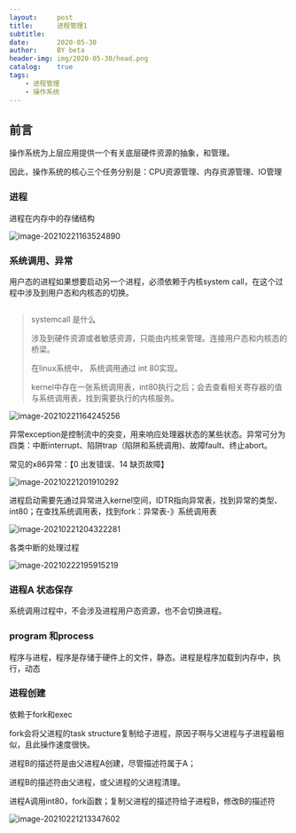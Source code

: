 ```yaml
---
layout:     post
title:      进程管理1
subtitle:   
date:       2020-05-30
author:     BY beta
header-img: img/2020-05-30/head.png
catalog:    true
tags:
    - 进程管理
    - 操作系统
---
```


## 前言

操作系统为上层应用提供一个有关底层硬件资源的抽象，和管理。

因此，操作系统的核心三个任务分别是：CPU资源管理、内存资源管理、IO管理

### 进程

进程在内存中的存储结构

![image-20210221163524890](https://i.loli.net/2021/02/21/MP2pv1wLdEUY6ta.png)

### 系统调用、异常

用户态的进程如果想要启动另一个进程，必须依赖于内核system call，在这个过程中涉及到用户态和内核态的切换。

```

```



> systemcall 是什么
>
> 涉及到硬件资源或者敏感资源，只能由内核来管理。连接用户态和内核态的桥梁。
>
> 在linux系统中， 系统调用通过 int 80实现。
>
> kernel中存在一张系统调用表，int80执行之后；会去查看相关寄存器的值与系统调用表，找到需要执行的内核服务。



![image-20210221164245256](https://i.loli.net/2021/02/21/DvpBmqfgXVSrTPh.png)

异常exception是控制流中的突变，用来响应处理器状态的某些状态。异常可分为四类：中断interrupt、陷阱trap（陷阱和系统调用)、故障fault、终止abort。

常见的x86异常：【0 出发错误、14 缺页故障】

![image-20210221201910292](https://i.loli.net/2021/02/21/XPD5W68dQk9NIqo.png)

进程启动需要先通过异常进入kernel空间，IDTR指向异常表，找到异常的类型、int80；在查找系统调用表，找到fork：异常表-》系统调用表

![image-20210221204322281](https://i.loli.net/2021/02/21/lQUGzMZPukw4eE8.png)



各类中断的处理过程

![image-20210222195915219](https://i.loli.net/2021/02/22/GUOJgFtN21DsjKR.png)

### 进程A 状态保存

系统调用过程中，不会涉及进程用户态资源，也不会切换进程。

### program 和process

程序与进程，程序是存储于硬件上的文件，静态。进程是程序加载到内存中，执行，动态

### 进程创建

依赖于fork和exec

fork会将父进程的task structure复制给子进程，原因子啊与父进程与子进程最相似，且此操作速度很快。

进程B的描述符是由父进程A创建，尽管描述符属于A；

进程B的描述符由父进程，或父进程的父进程清理。

进程A调用int80，fork函数；复制父进程的描述符给子进程B，修改B的描述符

![image-20210221213347602](https://i.loli.net/2021/02/21/3xJmgMuvrZ9Fi7R.png)